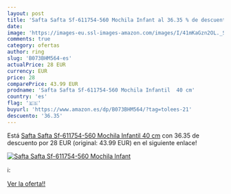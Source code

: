 ```yaml
---
layout: post
title: 'Safta Safta Sf-611754-560 Mochila Infant al 36.35 % de descuento'
date: 
image: 'https://images-eu.ssl-images-amazon.com/images/I/41mKaGzn2OL._SL200_.jpg'
comments: true
category: ofertas
author: ring
slug: 'B073BHM564-es'
actualPrice: 28 EUR
currency: EUR
price: 28
comparePrice: 43.99 EUR
prodname: 'Safta Safta Sf-611754-560 Mochila Infantil  40 cm'
country: 'es'
flag: '🇪🇸'
buyurl: 'https://www.amazon.es/dp/B073BHM564/?tag=tolees-21'
descuento: '36.35'
---
```


Está [Safta Safta Sf-611754-560 Mochila Infantil  40 cm](https://www.amazon.es/dp/B073BHM564/?tag=tolees-21) con 36.35 de descuento por 28 EUR (original: 43.99 EUR) en el siguiente enlace!

[![Safta Safta Sf-611754-560 Mochila Infant](https://images-eu.ssl-images-amazon.com/images/I/41mKaGzn2OL._SL200_.jpg)](https://www.amazon.es/dp/B073BHM564/?tag=tolees-21)

ℹ️:


[Ver la oferta!!](https://www.amazon.es/dp/B073BHM564/?tag=tolees-21)
